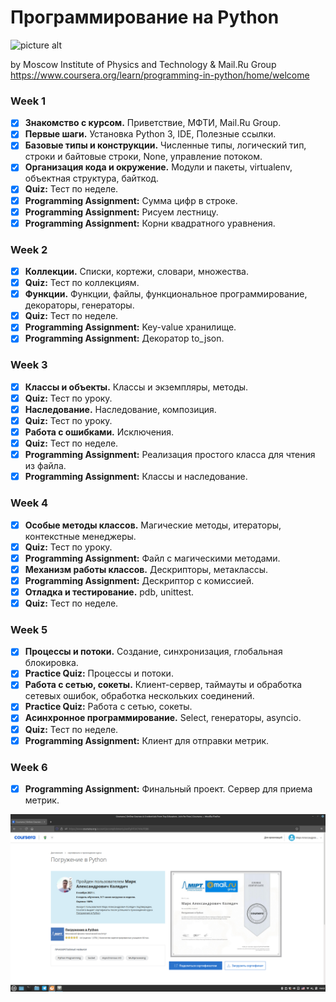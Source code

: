 # Программирование на Python

![picture alt](![image](https://user-images.githubusercontent.com/70436486/140959445-cb548837-af41-4131-8ffe-287cb1873999.png))

by Moscow Institute of Physics and Technology & Mail.Ru Group<br>
https://www.coursera.org/learn/programming-in-python/home/welcome

### Week 1
- [X] **Знакомство с курсом.** Приветствие, МФТИ, Mail.Ru Group.
- [X] **Первые шаги.** Установка Python 3, IDE, Полезные ссылки. 
- [X] **Базовые типы и конструкции.** Численные типы, логический тип, строки и байтовые строки, None, управление потоком.
- [X] **Организация кода и окружение.** Модули и пакеты, virtualenv, объектная структура, байткод.
- [X] **Quiz:** Тест по неделе.
- [X] **Programming Assignment:** Сумма цифр в строке.
- [X] **Programming Assignment:** Рисуем лестницу.
- [X] **Programming Assignment:** Корни квадратного уравнения.

### Week 2
- [X] **Коллекции.** Списки, кортежи, словари, множества.
- [X] **Quiz:** Тест по коллекциям.
- [X] **Функции.** Функции, файлы, функциональное программирование, декораторы, генераторы. 
- [X] **Quiz:** Тест по неделе.
- [X] **Programming Assignment:** Key-value хранилище.
- [X] **Programming Assignment:** Декоратор to_json.

### Week 3
- [X] **Классы и объекты.** Классы и экземпляры, методы.
- [X] **Quiz:** Тест по уроку.
- [X] **Наследование.** Наследование, композиция.
- [X] **Quiz:** Тест по уроку.
- [X] **Работа с ошибками.** Исключения.
- [X] **Quiz:** Тест по неделе.
- [X] **Programming Assignment:** Реализация простого класса для чтения из файла.
- [X] **Programming Assignment:** Классы и наследование.

### Week 4
- [X] **Особые методы классов.** Магические методы, итераторы, контекстные менеджеры.
- [X] **Quiz:** Тест по уроку.
- [X] **Programming Assignment:** Файл с магическими методами.
- [X] **Механизм работы классов.** Дескрипторы, метаклассы.
- [X] **Programming Assignment:** Дескриптор с комиссией.
- [X] **Отладка и тестирование.** pdb, unittest.
- [X] **Quiz:** Тест по неделе.

### Week 5
- [X] **Процессы и потоки.** Создание, синхронизация, глобальная блокировка.
- [X] **Practice Quiz:** Процессы и потоки.
- [X] **Работа с сетью, сокеты.** Клиент-сервер, таймауты и обработка сетевых ошибок, обработка нескольких соединений.
- [X] **Practice Quiz:** Работа с сетью, сокеты.
- [X] **Асинхронное программирование.** Select, генераторы, asyncio.
- [X] **Quiz:** Тест по неделе.
- [X] **Programming Assignment:** Клиент для отправки метрик.

### Week 6
- [X] **Programming Assignment:** Финальный проект. Сервер для приема метрик.


![picture alt](https://github.com/Garmonik/Coursera_Immersion_in_Python/blob/main/Coursera_Immersion_in_Python.png)
